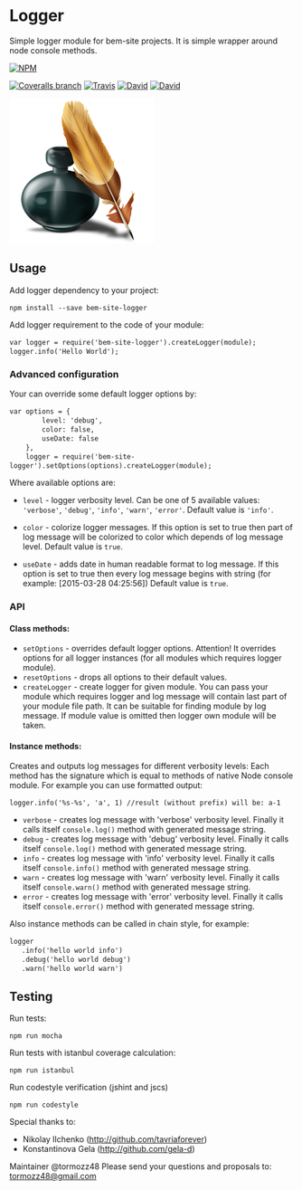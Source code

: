 # Logger
Simple logger module for bem-site projects.
It is simple wrapper around node console methods.

[![NPM](https://nodei.co/npm/bem-site-logger.png)](https://nodei.co/npm/bem-site-logger/)

[![Coveralls branch](https://img.shields.io/coveralls/bem-site/logger/master.svg)](https://coveralls.io/r/bem-site/logger?branch=master)
[![Travis](https://img.shields.io/travis/bem-site/logger.svg)](https://travis-ci.org/bem-site/logger)
[![David](https://img.shields.io/david/bem-site/logger.svg)](https://david-dm.org/bem-site/logger)
[![David](https://img.shields.io/david/dev/bem-site/logger.svg)](https://david-dm.org/bem-site/logger#info=devDependencies)

![GitHub Logo](./logo.png)

## Usage

Add logger dependency to your project:
```
npm install --save bem-site-logger
```

Add logger requirement to the code of your module:

```
var logger = require('bem-site-logger').createLogger(module);
logger.info('Hello World');
```

### Advanced configuration

Your can override some default logger options by:
```
var options = {
        level: 'debug',
        color: false,
        useDate: false
    },
    logger = require('bem-site-logger').setOptions(options).createLogger(module);
```

Where available options are:

* `level` - logger verbosity level.
Can be one of 5 available values: `'verbose'`, `'debug'`, `'info'`, `'warn'`, `'error'`.
Default value is `'info'`.

* `color` - colorize logger messages. If this option is set to true then part of log message will
be colorized to color which depends of log message level.
Default value is `true`.

* `useDate` - adds date in human readable format to log message. If this option is set to true then
every log message begins with string (for example: [2015-03-28 04:25:56])
Default value is `true`.

### API

#### Class methods:

* `setOptions` - overrides default logger options.
Attention! It overrides options for all logger instances (for all modules which requires logger module).
* `resetOptions` - drops all options to their default values.
* `createLogger` - create logger for given module. You can pass your module which requires logger
and log message will contain last part of your module file path. It can be suitable for finding module
by log message. If module value is omitted then logger own module will be taken.

#### Instance methods:

Creates and outputs log messages for different verbosity levels:
Each method has the signature which is equal to methods of native Node console module.
For example you can use formatted output:

 ```
 logger.info('%s-%s', 'a', 1) //result (without prefix) will be: a-1
 ```

* `verbose` - creates log message with 'verbose' verbosity level.
Finally it calls itself `console.log()` method with generated message string.
* `debug`  - creates log message with 'debug' verbosity level.
Finally it calls itself `console.log()` method with generated message string.
* `info` - creates log message with 'info' verbosity level.
Finally it calls itself `console.info()` method with generated message string.
* `warn` - creates log message with 'warn' verbosity level.
Finally it calls itself `console.warn()` method with generated message string.
* `error` - creates log message with 'error' verbosity level.
Finally it calls itself `console.error()` method with generated message string.

Also instance methods can be called in chain style, for example:

 ```
 logger
    .info('hello world info')
    .debug('hello world debug')
    .warn('hello world warn')
 ```

## Testing

Run tests:
```
npm run mocha
```

Run tests with istanbul coverage calculation:
```
npm run istanbul
```

Run codestyle verification (jshint and jscs)
```
npm run codestyle
```

Special thanks to:

* Nikolay Ilchenko (http://github.com/tavriaforever)
* Konstantinova Gela (http://github.com/gela-d)

Maintainer @tormozz48
Please send your questions and proposals to: tormozz48@gmail.com
